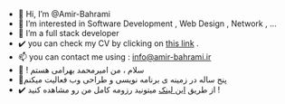 - 👋 Hi, I’m @Amir-Bahrami
- 👀 I’m interested in Software Development , Web Design , Network , ...
- 🌱 I’m a full stack developer
- ✔️ you can check my CV by clicking on <a href="https://amir-bahrami.ir">this link</a> .
- 📫 you can contact me using : info@amir-bahrami.ir
- 👋 <font dir="rtl"> سلام ، من امیرمحمد بهرامی هستم ! </font>
- 👀پنج ساله در زمینه ی برنامه نویسی و طراحی وب فعالیت میکنم
- ✔️ از طریق <a href="https://amir-bahrami.ir">این لینک</a> میتونید رزومه کامل من رو مشاهده کنید ! 

<!---
Amir-Bahrami/Amir-Bahrami is a ✨ special ✨ repository because its `README.md` (this file) appears on your GitHub profile.
You can click the Preview link to take a look at your changes.
--->
